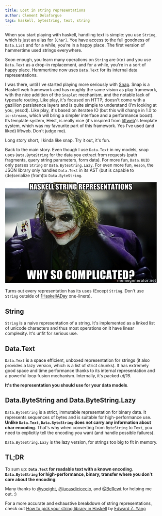 ```yaml
---
title: Lost in string representations
author: Clement Delafargue
tags: haskell, bytestring, text, string
---
```


When you start playing with haskell, handling text is simple: you use
`String`, which is just an alias for `[Char]`. You have access to the full
goodness of `Data.List` and for a while, you're in a happy place. The first
version of hammertime used strings everywhere.

Soon enough, you learn many operations on `String` are `O(n)` and you use
`Data.Text` as a drop-in replacement, and for a while, you're in a sort of
happy place.  Hammertime now uses `Data.Text` for its internal data
representations.

I was there, until I've started playing more seriously with
[Snap](http://snapframework.com). Snap is a Haskell web framework and has
roughly the same vision as play framework, with the nice addition of the
`Snaplet` mechanism, and the notable lack of typesafe routing. Like play, it's
focused on HTTP, doesn't come with a gazillion persistence layers and is quite
simple to understand (I'm looking at you, yesod). Like play, it's based on
iteratee IO (but this will change in 1.0 to `io-streams`, which will bring a
simpler interface and a performance boost). Its template system, Heist, is
really nice (it's inspired from [liftweb](http://liftweb.net)'s template system, which was my
favourite part of this framework. Yes I've used (and liked) liftweb. Don't
judge me).

Long story short, I kinda like snap. Try it out, it's fun.

Back to the main story. Even though I use `Data.Text` in my models, snap uses
`Data.ByteString` for the data you extract from requests (path fragments,
query string parameters, form data). For more fun, `Data.UUID` only parses
`String` or `Data.ByteString.Lazy`. For even more fun, `Aeson`, the JSON library
only handles `Data.Text` in its AST (but is capable to (de)serialize (from)to
`Data.ByteString`.

![](/files/haskell-why-so-complicated.jpg "why so complicated")

Turns out every representation has its uses (Except `String`. Don't use
`String` outside of [1HaskellADay](http://twitter.com/1haskelladay)
one-liners).

## String

`String` is a naive representation of a string. It's implemented as a linked
list of unicode characters and thus most operations on it have linear
complexity. It's unfit for serious use.

## Data.Text

`Data.Text` is a space efficient, unboxed representation for strings (it also
provides a lazy version, which is a list of strict chunks). It has
extremely good space and time performance thanks to its internal
representation and a powerful loop fusion mechanism.
Internally, it's packed *utf16*.

**It's the representation you should use for your data models**.

## Data.ByteString and Data.ByteString.Lazy

`Data.ByteString` is a strict, immutable representation for binary data. It
represents sequences of bytes and is suitable for high-performance use.
**Unlike `Data.Text`, `Data.ByteString` does not carry any information about
char encoding**. That's why when converting from `ByteString` to `Text`, you
need to explicitly tell the encoding you want (and handle possible failures).

`Data.ByteString.Lazy` is the lazy version, for strings too big to fit in
memory.

## TL;DR

To sum up: **`Data.Text` for readable text with a known encoding**.
**`Data.ByteString` for high-performance, binary, transfer where you don't
care about the encoding**.

Many thanks to [\@yoeight](http://twitter.com/yoeight),
[\@lucasdicioccio](http://twitter.com/lucasdicioccio), and
[\@BeRewt](http://twitter.com/berewt) for helping me out. :)

For a more accurate and exhaustive breakdown of string representations, check
out [How to pick your string library in
Haskell](http://blog.ezyang.com/2010/08/strings-in-haskell/) by [Edward Z.
Yang](http://ezyang.com/)
